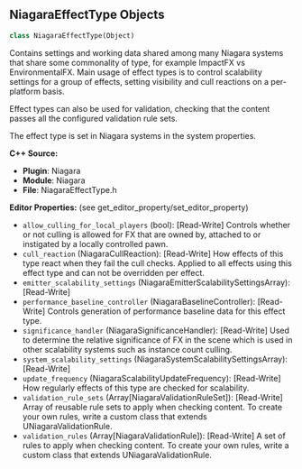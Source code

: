 ## NiagaraEffectType Objects

```python
class NiagaraEffectType(Object)
```

Contains settings and working data shared among many Niagara systems that share some commonality of type, for example ImpactFX vs EnvironmentalFX.
Main usage of effect types is to control scalability settings for a group of effects, setting visibility and cull reactions on a per-platform basis.

Effect types can also be used for validation, checking that the content passes all the configured validation rule sets.

The effect type is set in Niagara systems in the system properties.

**C++ Source:**

- **Plugin**: Niagara
- **Module**: Niagara
- **File**: NiagaraEffectType.h

**Editor Properties:** (see get_editor_property/set_editor_property)

- ``allow_culling_for_local_players`` (bool):  [Read-Write] Controls whether or not culling is allowed for FX that are owned by, attached to or instigated by a locally controlled pawn.
- ``cull_reaction`` (NiagaraCullReaction):  [Read-Write] How effects of this type react when they fail the cull checks.
  Applied to all effects using this effect type and can not be overridden per effect.
- ``emitter_scalability_settings`` (NiagaraEmitterScalabilitySettingsArray):  [Read-Write]
- ``performance_baseline_controller`` (NiagaraBaselineController):  [Read-Write] Controls generation of performance baseline data for this effect type.
- ``significance_handler`` (NiagaraSignificanceHandler):  [Read-Write] Used to determine the relative significance of FX in the scene which is used in other scalability systems such as instance count culling.
- ``system_scalability_settings`` (NiagaraSystemScalabilitySettingsArray):  [Read-Write]
- ``update_frequency`` (NiagaraScalabilityUpdateFrequency):  [Read-Write] How regularly effects of this type are checked for scalability.
- ``validation_rule_sets`` (Array[NiagaraValidationRuleSet]):  [Read-Write] Array of reusable rule sets to apply when checking content. To create your own rules, write a custom class that extends UNiagaraValidationRule.
- ``validation_rules`` (Array[NiagaraValidationRule]):  [Read-Write] A set of rules to apply when checking content. To create your own rules, write a custom class that extends UNiagaraValidationRule.

<a id="unreal.ChaosCache"></a>